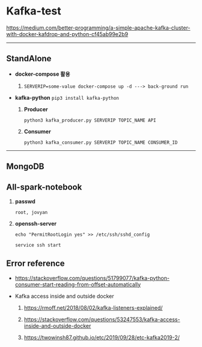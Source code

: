 # **Kafka-test**

https://medium.com/better-programming/a-simple-apache-kafka-cluster-with-docker-kafdrop-and-python-cf45ab99e2b9

- - -

## **StandAlone**
* **docker-compose 활용**
    1. `SERVERIP=some-value docker-compose up -d ---> back-ground run`

* **kafka-python**
    `pip3 install kafka-python`
    1. **Producer**

        `python3 kafka_producer.py SERVERIP TOPIC_NAME API`

    2. **Consumer**

        `python3 kafka_consumer.py SERVERIP TOPIC_NAME CONSUMER_ID`


 - - -

## **MongoDB**


## **All-spark-notebook**

1. **passwd**

    `root, jovyan`

2. **openssh-server**

    `echo "PermitRootLogin yes" >> /etc/ssh/sshd_config`

    `service ssh start`


## **Error reference**

 * https://stackoverflow.com/questions/51799077/kafka-python-consumer-start-reading-from-offset-automatically

* Kafka access inside and outside docker

    1. https://rmoff.net/2018/08/02/kafka-listeners-explained/

    2. https://stackoverflow.com/questions/53247553/kafka-access-inside-and-outside-docker

    3. https://twowinsh87.github.io/etc/2019/09/28/etc-kafka2019-2/